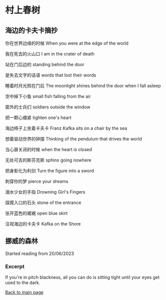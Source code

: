 # 村上春树

## 海边的卡夫卡摘抄

你在世界边缘的时候
When you were at the edge of the world

我在死去的火山口 
I am in the crater of death

站在门后边的
standing behind the door

是失去文字的话语
words that lost their words

睡着时月光照在门后
The moonlight shines behind the door when I fall asleep

空中掉下小鱼
small fish falling from the air

窗外的士兵们
soldiers outside the window

把一颗心绷紧
tighten one's heart

海边椅子上坐着卡夫卡
Franz Kafka sits on a chair by the sea

想着驱动世界的钟摆
Thinking of the pendulum that drives the world

当心扉关闭的时候
when the heart is closed

无处可去的斯芬克斯
sphinx going nowhere

把身影化为利剑
Turn the figure into a sword

刺穿你的梦
pierce your dreams

溺水少女的手指
Drowning Girl's Fingers

探摸入口的石头
stone of the entrance

张开蓝色的裙裾
open blue skirt

注视海边的卡夫卡
Kafka on the Shore

## 挪威的森林

Started reading from 20/06/2023

### Excerpt

If you're in pitch blackness, all you can do is sitting tight until your eyes get used to the dark.

[Back to main page](../index.md)